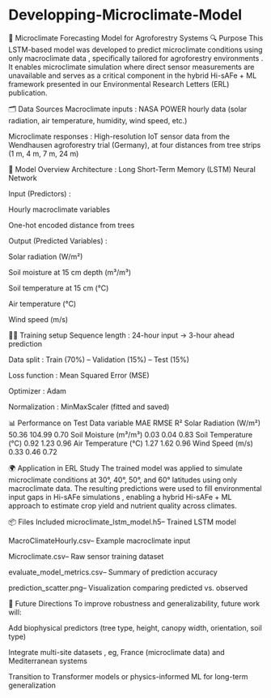 # Developping-Microclimate-Model
🌿 Microclimate Forecasting Model for Agroforestry Systems
🔍 Purpose
This LSTM-based model was developed to predict microclimate conditions using only macroclimate data , specifically tailored for agroforestry environments . It enables microclimate simulation where direct sensor measurements are unavailable and serves as a critical component in the hybrid Hi-sAFe + ML framework presented in our Environmental Research Letters (ERL) publication.

🗂️ Data Sources
Macroclimate inputs : NASA POWER hourly data (solar radiation, air temperature, humidity, wind speed, etc.)

Microclimate responses : High-resolution IoT sensor data from the Wendhausen agroforestry trial (Germany), at four distances from tree strips (1 m, 4 m, 7 m, 24 m)

🧠 Model Overview
Architecture : Long Short-Term Memory (LSTM) Neural Network

Input (Predictors) :

Hourly macroclimate variables

One-hot encoded distance from trees

Output (Predicted Variables) :

Solar radiation (W/m²)

Soil moisture at 15 cm depth (m³/m³)

Soil temperature at 15 cm (°C)

Air temperature (°C)

Wind speed (m/s)

🏋️‍♂️ Training setup
Sequence length : 24-hour input → 3-hour ahead prediction

Data split : Train (70%) – Validation (15%) – Test (15%)

Loss function : Mean Squared Error (MSE)

Optimizer : Adam

Normalization : MinMaxScaler (fitted and saved)

📊 Performance on Test Data
variable	MAE	RMSE	R²
Solar Radiation (W/m²)	50.36	104.99	0.70
Soil Moisture (m³/m³)	0.03	0.04	0.83
Soil Temperature (°C)	0.92	1.23	0.96
Air Temperature (°C)	1.27	1.62	0.96
Wind Speed ​​(m/s)	0.33	0.46	0.72

🌍 Application in ERL Study
The trained model was applied to simulate microclimate conditions at 30°, 40°, 50°, and 60° latitudes using only macroclimate data. The resulting predictions were used to fill environmental input gaps in Hi-sAFe simulations , enabling a hybrid Hi-sAFe + ML approach to estimate crop yield and nutrient quality across climates.

📦 Files Included
microclimate_lstm_model.h5– Trained LSTM model

MacroClimateHourly.csv– Example macroclimate input

Microclimate.csv– Raw sensor training dataset

evaluate_model_metrics.csv– Summary of prediction accuracy

prediction_scatter.png– Visualization comparing predicted vs. observed

🚀 Future Directions
To improve robustness and generalizability, future work will:

Add biophysical predictors (tree type, height, canopy width, orientation, soil type)

Integrate multi-site datasets , eg, France (microclimate data) and Mediterranean systems

Transition to Transformer models or physics-informed ML for long-term generalization

